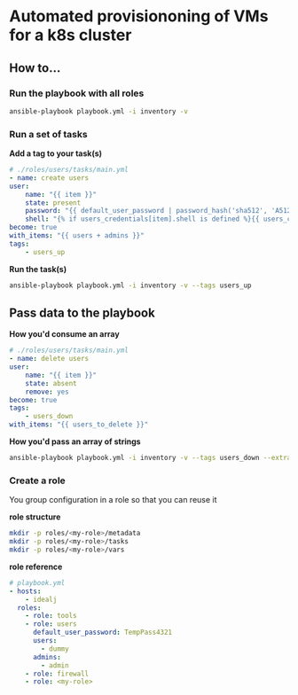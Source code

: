 # Automated provisiononing of VMs for a k8s cluster

## How to...

### Run the playbook with all roles

```sh
ansible-playbook playbook.yml -i inventory -v
```

### Run a set of tasks

**Add a tag to your task(s)**

```yml
# ./roles/users/tasks/main.yml
- name: create users
user:
    name: "{{ item }}"
    state: present
    password: "{{ default_user_password | password_hash('sha512', 'A512') }}"
    shell: "{% if users_credentials[item].shell is defined %}{{ users_credentials[item].shell }}{%else %}/bin/bash{% endif %}"
become: true
with_items: "{{ users + admins }}"
tags:
    - users_up
```

**Run the task(s)**

```sh
ansible-playbook playbook.yml -i inventory -v --tags users_up
```

## Pass data to the playbook

**How you'd consume an array**

```yml
# ./roles/users/tasks/main.yml
- name: delete users
user:
    name: "{{ item }}"
    state: absent
    remove: yes
become: true
tags:
    - users_down
with_items: "{{ users_to_delete }}"
```

**How you'd pass an array of strings**

```sh
ansible-playbook playbook.yml -i inventory -v --tags users_down --extra-vars='{"users_to_delete": ["user1"]}'
```
### Create a role

You group configuration in a role so that you can reuse it

**role structure**

```sh
mkdir -p roles/<my-role>/metadata
mkdir -p roles/<my-role>/tasks
mkdir -p roles/<my-role>/vars
```

**role reference**

```yml
# playbook.yml
- hosts:
    - idealj
  roles:
    - role: tools
    - role: users
      default_user_password: TempPass4321
      users:
        - dummy
      admins:
        - admin
    - role: firewall
    - role: <my-role>
```
